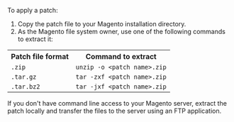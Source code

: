 <div markdown="1">

To apply a patch:

1.	Copy the patch file to your Magento installation directory.
2.	As the Magento file system owner, use one of the following commands to extract it:

<table>
<tbody>
<tr> 
	<th>Patch file format</th>
	<th>Command to extract</th>
</tr>
<tr><td><code>.zip</code></td>
	<td><code>unzip -o &lt;patch name>.zip</code></td>
</tr>
<tr><td><code>.tar.gz</code></td>
	<td><code>tar -zxf &lt;patch name>.zip</code></td>
</tr>
<tr><td><code>.tar.bz2</code></td>
	<td><code>tar -jxf &lt;patch name>.zip</code></td>
</tr>
</tbody>
</table>

<div class="bs-callout bs-callout-warning">
   	<p>If you don't have command line access to your Magento server, extract the patch locally and transfer the files to the server using an FTP application.</p>   
</div>